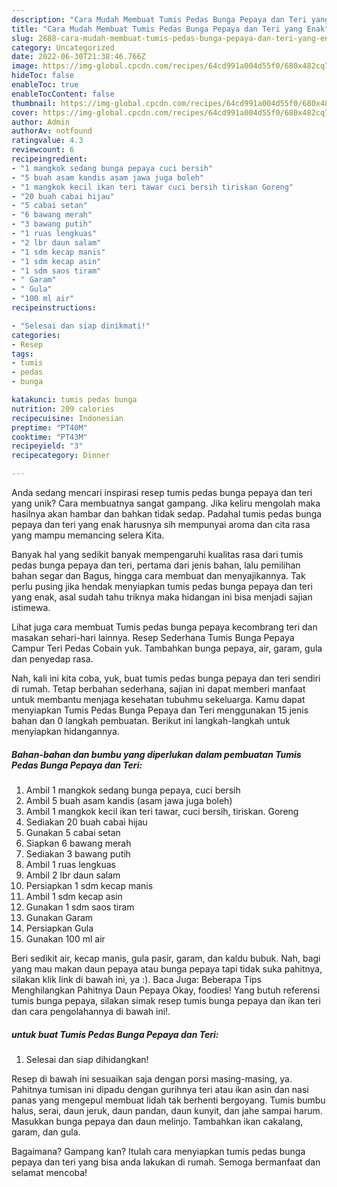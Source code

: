 ```yaml
---
description: "Cara Mudah Membuat Tumis Pedas Bunga Pepaya dan Teri yang Enak"
title: "Cara Mudah Membuat Tumis Pedas Bunga Pepaya dan Teri yang Enak"
slug: 2688-cara-mudah-membuat-tumis-pedas-bunga-pepaya-dan-teri-yang-enak
category: Uncategorized
date: 2022-06-30T21:38:46.766Z
image: https://img-global.cpcdn.com/recipes/64cd991a004d55f0/680x482cq70/tumis-pedas-bunga-pepaya-dan-teri-foto-resep-utama.jpg
hideToc: false
enableToc: true
enableTocContent: false
thumbnail: https://img-global.cpcdn.com/recipes/64cd991a004d55f0/680x482cq70/tumis-pedas-bunga-pepaya-dan-teri-foto-resep-utama.jpg
cover: https://img-global.cpcdn.com/recipes/64cd991a004d55f0/680x482cq70/tumis-pedas-bunga-pepaya-dan-teri-foto-resep-utama.jpg
author: Admin
authorAv: notfound
ratingvalue: 4.3
reviewcount: 6
recipeingredient:
- "1 mangkok sedang bunga pepaya cuci bersih"
- "5 buah asam kandis asam jawa juga boleh"
- "1 mangkok kecil ikan teri tawar cuci bersih tiriskan Goreng"
- "20 buah cabai hijau"
- "5 cabai setan"
- "6 bawang merah"
- "3 bawang putih"
- "1 ruas lengkuas"
- "2 lbr daun salam"
- "1 sdm kecap manis"
- "1 sdm kecap asin"
- "1 sdm saos tiram"
- " Garam"
- " Gula"
- "100 ml air"
recipeinstructions:

- "Selesai dan siap dinikmati!"
categories:
- Resep
tags:
- tumis
- pedas
- bunga

katakunci: tumis pedas bunga 
nutrition: 209 calories
recipecuisine: Indonesian
preptime: "PT40M"
cooktime: "PT43M"
recipeyield: "3"
recipecategory: Dinner

---
```





Anda sedang mencari inspirasi resep tumis pedas bunga pepaya dan teri yang unik? Cara membuatnya sangat gampang. Jika keliru mengolah maka hasilnya akan hambar dan bahkan tidak sedap. Padahal tumis pedas bunga pepaya dan teri yang enak harusnya sih mempunyai aroma dan cita rasa yang mampu memancing selera Kita.





Banyak hal yang sedikit banyak mempengaruhi kualitas rasa dari tumis pedas bunga pepaya dan teri, pertama dari jenis bahan, lalu pemilihan bahan segar dan Bagus, hingga cara membuat dan menyajikannya. Tak perlu pusing jika hendak menyiapkan tumis pedas bunga pepaya dan teri yang enak,      asal sudah tahu triknya maka hidangan ini bisa menjadi sajian istimewa.














Lihat juga cara membuat Tumis pedas bunga pepaya kecombrang teri dan masakan sehari-hari lainnya. Resep Sederhana Tumis Bunga Pepaya Campur Teri Pedas Cobain yuk. Tambahkan bunga pepaya, air, garam, gula dan penyedap rasa.






Nah, kali ini kita coba, yuk, buat tumis pedas bunga pepaya dan teri sendiri di rumah. Tetap berbahan sederhana, sajian ini dapat memberi manfaat untuk membantu menjaga kesehatan tubuhmu sekeluarga. Kamu dapat menyiapkan Tumis Pedas Bunga Pepaya dan Teri menggunakan 15 jenis bahan dan 0 langkah pembuatan. Berikut ini langkah-langkah untuk menyiapkan hidangannya.

<!--inarticleads1-->

##### Bahan-bahan dan bumbu yang diperlukan dalam pembuatan Tumis Pedas Bunga Pepaya dan Teri:

1. Ambil 1 mangkok sedang bunga pepaya, cuci bersih
1. Ambil 5 buah asam kandis (asam jawa juga boleh)
1. Ambil 1 mangkok kecil ikan teri tawar, cuci bersih, tiriskan. Goreng
1. Sediakan 20 buah cabai hijau
1. Gunakan 5 cabai setan
1. Siapkan 6 bawang merah
1. Sediakan 3 bawang putih
1. Ambil 1 ruas lengkuas
1. Ambil 2 lbr daun salam
1. Persiapkan 1 sdm kecap manis
1. Ambil 1 sdm kecap asin
1. Gunakan 1 sdm saos tiram
1. Gunakan  Garam
1. Persiapkan  Gula
1. Gunakan 100 ml air


Beri sedikit air, kecap manis, gula pasir, garam, dan kaldu bubuk. Nah, bagi yang mau makan daun pepaya atau bunga pepaya tapi tidak suka pahitnya, silakan klik link di bawah ini, ya :). Baca Juga: Beberapa Tips Menghilangkan Pahitnya Daun Pepaya Okay, foodies! Yang butuh referensi tumis bunga pepaya, silakan simak resep tumis bunga pepaya dan ikan teri dan cara pengolahannya di bawah ini!. 

<!--inarticleads2-->

#####  untuk buat Tumis Pedas Bunga Pepaya dan Teri:


1. Selesai dan siap dihidangkan!

Resep di bawah ini sesuaikan saja dengan porsi masing-masing, ya. Pahitnya tumisan ini dipadu dengan gurihnya teri atau ikan asin dan nasi panas yang mengepul membuat lidah tak berhenti bergoyang. Tumis bumbu halus, serai, daun jeruk, daun pandan, daun kunyit, dan jahe sampai harum. Masukkan bunga pepaya dan daun melinjo. Tambahkan ikan cakalang, garam, dan gula. 

Bagaimana? Gampang kan? Itulah cara menyiapkan tumis pedas bunga pepaya dan teri yang bisa anda lakukan di rumah. Semoga bermanfaat dan selamat mencoba!
